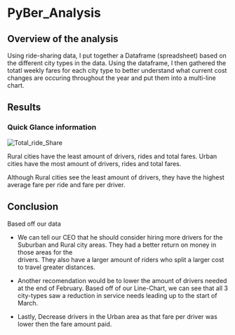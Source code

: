 # PyBer_Analysis

## Overview of the analysis
Using ride-sharing data, I put together a Dataframe (spreadsheet) based on the different city types in the data. Using the dataframe, I then gathered the totatl weekly fares for each city type to better understand what current cost changes are occuring throughout the year and put them into a multi-line chart. 

## Results

### Quick Glance information

![Total_ride_Share](https://user-images.githubusercontent.com/103524591/180096156-83255f38-14a8-4de3-8822-336819ba4ebb.png)

Rural cities have the least amount of drivers, rides and total fares.
Urban cities have the most amount of drivers, rides and total fares.

Although Rural cities see the least amount of drivers, they have the highest average fare per ride and fare per driver.

## Conclusion

Based off our data

* We can tell our CEO that he should consider hiring more drivers for the Suburban and Rural city areas. They had a better return on money in those areas for the     
      drivers. They also have a larger amount of riders who split a larger cost to travel greater distances.
    
* Another recomendation would be to lower the amount of drivers needed at the end of February. Based off of our Line-Chart, we can see that all 3 city-types saw a         reduction in service needs leading up to the start of March.
    
* Lastly, Decrease drivers in the Urban area as that fare per driver was lower then the fare amount paid. 


